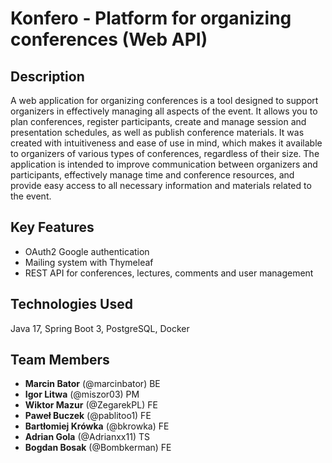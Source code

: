 
# Konfero - Platform for organizing conferences (Web API)

## Description

A web application for organizing conferences is a tool designed to support organizers in effectively managing all aspects of the event. It allows you to plan conferences, register participants, create and manage session 
and presentation schedules, as well as publish conference materials. It was created with intuitiveness and ease of use in mind, which makes it available to organizers of various types of conferences, regardless of their size.
The application is intended to improve communication between organizers and participants, effectively manage time and conference resources, and provide easy access to all necessary information and materials related to the event.

## Key Features

- OAuth2 Google authentication
- Mailing system with Thymeleaf
- REST API for conferences, lectures, comments and user management

## Technologies Used
Java 17, Spring Boot 3, PostgreSQL, Docker

## Team Members

- **Marcin Bator** (@marcinbator) BE
- **Igor Litwa** (@miszor03) PM
- **Wiktor Mazur** (@ZegarekPL) FE
- **Paweł Buczek** (@pablitoo1) FE
- **Bartłomiej Krówka** (@bkrowka) FE
- **Adrian Gola** (@Adrianxx11) TS
- **Bogdan Bosak** (@Bombkerman) FE
